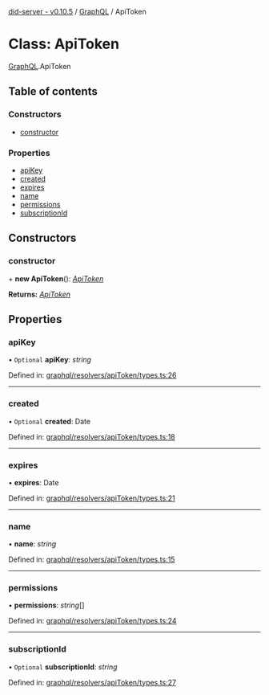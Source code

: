 [did-server - v0.10.5](../README.md) / [GraphQL](../modules/graphql.md) / ApiToken

# Class: ApiToken

[GraphQL](../modules/graphql.md).ApiToken

## Table of contents

### Constructors

- [constructor](graphql.apitoken.md#constructor)

### Properties

- [apiKey](graphql.apitoken.md#apikey)
- [created](graphql.apitoken.md#created)
- [expires](graphql.apitoken.md#expires)
- [name](graphql.apitoken.md#name)
- [permissions](graphql.apitoken.md#permissions)
- [subscriptionId](graphql.apitoken.md#subscriptionid)

## Constructors

### constructor

\+ **new ApiToken**(): [*ApiToken*](graphql.apitoken.md)

**Returns:** [*ApiToken*](graphql.apitoken.md)

## Properties

### apiKey

• `Optional` **apiKey**: *string*

Defined in: [graphql/resolvers/apiToken/types.ts:26](https://github.com/Puzzlepart/did/blob/dev/server/graphql/resolvers/apiToken/types.ts#L26)

___

### created

• `Optional` **created**: Date

Defined in: [graphql/resolvers/apiToken/types.ts:18](https://github.com/Puzzlepart/did/blob/dev/server/graphql/resolvers/apiToken/types.ts#L18)

___

### expires

• **expires**: Date

Defined in: [graphql/resolvers/apiToken/types.ts:21](https://github.com/Puzzlepart/did/blob/dev/server/graphql/resolvers/apiToken/types.ts#L21)

___

### name

• **name**: *string*

Defined in: [graphql/resolvers/apiToken/types.ts:15](https://github.com/Puzzlepart/did/blob/dev/server/graphql/resolvers/apiToken/types.ts#L15)

___

### permissions

• **permissions**: *string*[]

Defined in: [graphql/resolvers/apiToken/types.ts:24](https://github.com/Puzzlepart/did/blob/dev/server/graphql/resolvers/apiToken/types.ts#L24)

___

### subscriptionId

• `Optional` **subscriptionId**: *string*

Defined in: [graphql/resolvers/apiToken/types.ts:27](https://github.com/Puzzlepart/did/blob/dev/server/graphql/resolvers/apiToken/types.ts#L27)
